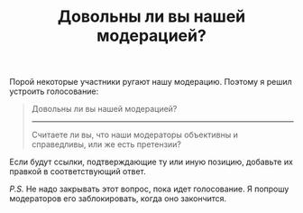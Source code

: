 ﻿---
title: "Довольны ли вы нашей модерацией?"
se.owner.user_id: 337540
se.owner.display_name: "Victor VosMottor thanks Monica"
se.owner.link: "https://ru.meta.stackoverflow.com/users/337540/victor-vosmottor-thanks-monica"
se.link: "https://ru.meta.stackoverflow.com/questions/10333/%d0%94%d0%be%d0%b2%d0%be%d0%bb%d1%8c%d0%bd%d1%8b-%d0%bb%d0%b8-%d0%b2%d1%8b-%d0%bd%d0%b0%d1%88%d0%b5%d0%b9-%d0%bc%d0%be%d0%b4%d0%b5%d1%80%d0%b0%d1%86%d0%b8%d0%b5%d0%b9"
se.question_id: 10333
se.post_type: question
se.score: -6
---
<p>Порой некоторые участники ругают нашу модерацию. Поэтому я решил устроить голосование:</p>

<blockquote>
  <p>Довольны ли вы нашей модерацией?
  <hr>
  Считаете ли вы, что наши модераторы объективны и справедливы, или же есть претензии?</p>
</blockquote>

<p>Если будут ссылки, подтверждающие ту или иную позицию, добавьте их правкой в соответствующий ответ.</p>

<p><em>P.S.</em> Не надо закрывать этот вопрос, пока идет голосование. Я попрошу модераторов его заблокировать, когда оно закончится.</p>
